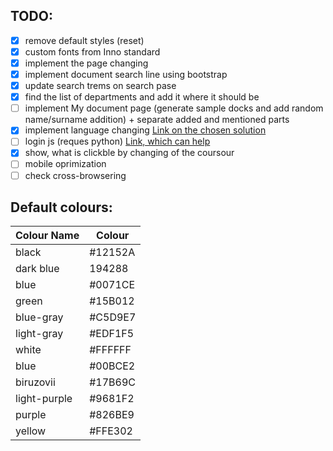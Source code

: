 ## TODO:

- [x] remove default styles (reset)
- [x] custom fonts from Inno standard
- [x] implement the page changing
- [x] implement document search line using bootstrap
- [x] update search trems on search pase
- [x] find the list of departments and add it where it should be
- [ ] implement My document page (generate sample docks and add random name/surname addition) + separate added and mentioned parts 
- [x] implement language changing [Link on the chosen solution](https://stackoverflow.com/questions/46008760/how-to-build-multiple-language-website-using-pure-html-js-jquery)
- [ ] login js (reques python) [Link, which can help](https://stackoverflow.com/questions/5448545/how-to-retrieve-get-parameters-from-javascript/)
- [x] show, what is clickble by changing of the coursour
- [ ] mobile oprimization
- [ ] check cross-browsering

## Default colours:

|Colour Name| Colour|
|-----------|-------|
|black| #12152A|
|dark blue| 194288|
|blue| #0071CE|
|green|#15B012|
|blue-gray|#C5D9E7|
|light-gray|#EDF1F5|
|white|#FFFFFF|
|blue|#00BCE2|
|biruzovii|#17B69C|
|light-purple|#9681F2|
|purple|#826BE9|
|yellow|#FFE302|